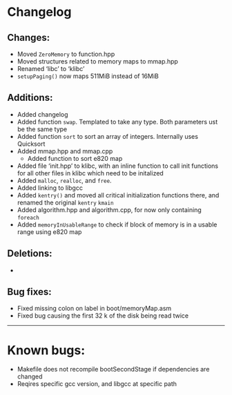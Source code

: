 # Changelog


## Changes:



* Moved `ZeroMemory` to function.hpp
* Moved structures related to memory maps to mmap.hpp
* Renamed ‘libc’ to ‘klibc’
* `setupPaging()` now maps 511MiB instead of 16MiB 


## Additions:



* Added changelog
* Added function `swap`. Templated to take any type. Both parameters ust be the same type
* Added function `sort` to sort an array of integers. Internally uses Quicksort
* Added mmap.hpp and mmap.cpp
    * Added function to sort e820 map
* Added file ‘init.hpp’ to klibc, with an inline function to call init functions for all other files in klibc which need to be initalized
* Added `malloc`, `realloc`, and `free`.
* Added linking to libgcc
* Added `kentry()` and moved all critical initialization functions there, and renamed the original `kentry` `kmain`
* Added algorithm.hpp and algorithm.cpp, for now only containing `foreach`
* Added `memoryInUsableRange` to check if block of memory is in a usable range using e820 map


## Deletions:



* 


## Bug fixes:



* Fixed missing colon on label in boot/memoryMap.asm
* Fixed bug causing the first 32 k of the disk being read twice


---


# Known bugs:



* Makefile does not recompile bootSecondStage if dependencies are changed
* Reqires specific gcc version, and libgcc at specific path

